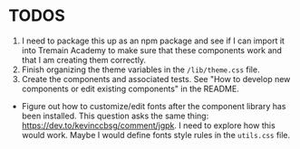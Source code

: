 # TODOS
1. I need to package this up as an npm package and see if I can import it into Tremain Academy to make sure that these components work and that I am creating them correctly.
2. Finish organizing the theme variables in the `/lib/theme.css` file.
3. Create the components and associated tests. See "How to develop new components or edit existing components" in the README.

* Figure out how to customize/edit fonts after the component library has been installed. This question asks the same thing: https://dev.to/kevinccbsg/comment/jgpk. I need to explore how this would work. Maybe I would define fonts style rules in the `utils.css` file.
